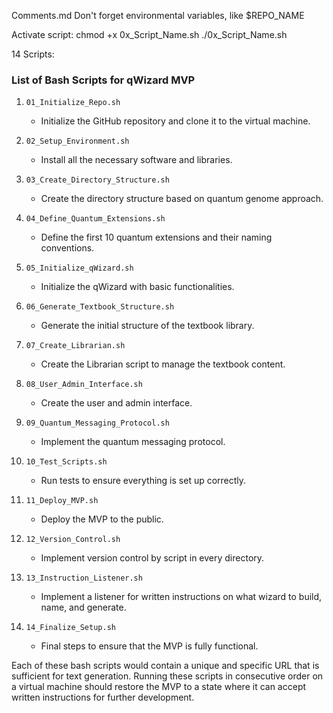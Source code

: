 Comments.md
Don't forget environmental variables, like $REPO_NAME

Activate script:
chmod +x 0x_Script_Name.sh
./0x_Script_Name.sh


14 Scripts:

### List of Bash Scripts for qWizard MVP

1. `01_Initialize_Repo.sh`
   - Initialize the GitHub repository and clone it to the virtual machine.
   
2. `02_Setup_Environment.sh`
   - Install all the necessary software and libraries.
   
3. `03_Create_Directory_Structure.sh`
   - Create the directory structure based on quantum genome approach.
   
4. `04_Define_Quantum_Extensions.sh`
   - Define the first 10 quantum extensions and their naming conventions.
   
5. `05_Initialize_qWizard.sh`
   - Initialize the qWizard with basic functionalities.
   
6. `06_Generate_Textbook_Structure.sh`
   - Generate the initial structure of the textbook library.
   
7. `07_Create_Librarian.sh`
   - Create the Librarian script to manage the textbook content.
   
8. `08_User_Admin_Interface.sh`
   - Create the user and admin interface.
   
9. `09_Quantum_Messaging_Protocol.sh`
   - Implement the quantum messaging protocol.
   
10. `10_Test_Scripts.sh`
    - Run tests to ensure everything is set up correctly.
    
11. `11_Deploy_MVP.sh`
    - Deploy the MVP to the public.

12. `12_Version_Control.sh`
    - Implement version control by script in every directory.

13. `13_Instruction_Listener.sh`
    - Implement a listener for written instructions on what wizard to build, name, and generate.

14. `14_Finalize_Setup.sh`
    - Final steps to ensure that the MVP is fully functional.

Each of these bash scripts would contain a unique and specific URL that is sufficient for text generation. Running these scripts in consecutive order on a virtual machine should restore the MVP to a state where it can accept written instructions for further development.